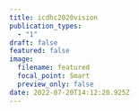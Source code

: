 ```yaml
---
title: icdhc2020vision
publication_types:
  - "1"
draft: false
featured: false
image:
  filename: featured
  focal_point: Smart
  preview_only: false
date: 2022-07-20T14:12:20.925Z
---
```

